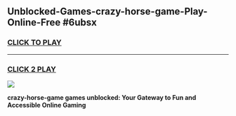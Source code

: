 
## Unblocked-Games-crazy-horse-game-Play-Online-Free #6ubsx
<h3>
<a href="https://us.freeplayer.one?title=crazy-horse-game&ref=10M">CLICK TO PLAY</a></h3>
<hr>

<h3>
<a href="https://us.freeplayer.one?title=crazy-horse-game&ref=10M">CLICK 2 PLAY</a>
  
</h3>

<a href="https://us.freeplayer.one?title=crazy-horse-game&ref=10M"><img src="https://clearcache.store/games.png"></a>


**crazy-horse-game games unblocked: Your Gateway to Fun and Accessible Online Gaming**
